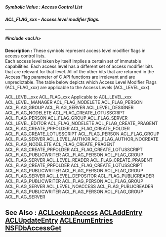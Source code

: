 ##### Symbolic Value : Access Control List
##### ACL_FLAG_xxx - Access level modifier flags.
---
##### #include <acl.h>
**Description :**
These symbols represent access level modifier flags in access control lists.  
Each access level taken by itself implies a certain set of immutable 
capabilities. Each access level has a different set of access modifier bits 
that are relevant for that level.  All of the other bits that are returned in 
the Access Flag parameter of C API functions are irrelevant and are 
unpredictable. The table below depicts which Access Level Modifier Flags 
(ACL_FLAG_xxx) are applicable to the Access Levels (ACL_LEVEL_xxx).


ACL_LEVEL_xxx	ACL_FLAG_xxx Applicable 
	to ACL_LEVEL_xxx
ACL_LEVEL_MANAGER	ACL_FLAG_NODELETE
	ACL_FLAG_PERSON
	ACL_FLAG_GROUP
	ACL_FLAG_SERVER
ACL_LEVEL_DESIGNER	ACL_FLAG_NODELETE
	ACL_FLAG_CREATE_LOTUSSCRIPT
	ACL_FLAG_PERSON
	ACL_FLAG_GROUP
	ACL_FLAG_SERVER
ACL_LEVEL_EDITOR	ACL_FLAG_NODELETE
	ACL_FLAG_CREATE_PRAGENT
	ACL_FLAG_CREATE_PRFOLDER
	ACL_FLAG_CREATE_FOLDER
	ACL_FLAG_CREATE_LOTUSSCRIPT
	ACL_FLAG_PERSON
	ACL_FLAG_GROUP
	ACL_FLAG_SERVER
ACL_LEVEL_AUTHOR	ACL_FLAG_AUTHOR_NOCREATE
	ACL_FLAG_NODELETE
	ACL_FLAG_CREATE_PRAGENT
	ACL_FLAG_CREATE_PRFOLDER
	ACL_FLAG_CREATE_LOTUSSCRIPT
	ACL_FLAG_PUBLICWRITER
	ACL_FLAG_PERSON
	ACL_FLAG_GROUP
	ACL_FLAG_SERVER
ACL_LEVEL_READER	ACL_FLAG_CREATE_PRAGENT
	ACL_FLAG_CREATE_PRFOLDER
	ACL_FLAG_CREATE_LOTUSSCRIPT
	ACL_FLAG_PUBLICWRITER
	ACL_FLAG_PERSON
	ACL_FLAG_GROUP
	ACL_FLAG_SERVER
ACL_LEVEL_DEPOSITOR	ACL_FLAG_PUBLICREADER
	ACL_FLAG_PUBLICWRITER
	ACL_FLAG_PERSON
	ACL_FLAG_GROUP
	ACL_FLAG_SERVER
ACL_LEVEL_NOACCESS	ACL_FLAG_PUBLICREADER
	ACL_FLAG_PUBLICWRITER
	ACL_FLAG_PERSON
	ACL_FLAG_GROUP
	ACL_FLAG_SERVER

**See Also :**
[ACLLookupAccess](D:/md_files/ACLLookupAccess.md)
[ACLAddEntry](D:/md_files/ACLAddEntry.md)
[ACLUpdateEntry](D:/md_files/ACLUpdateEntry.md)
[ACLEnumEntries](D:/md_files/ACLEnumEntries.md)
[NSFDbAccessGet](D:/md_files/NSFDbAccessGet.md)
---
